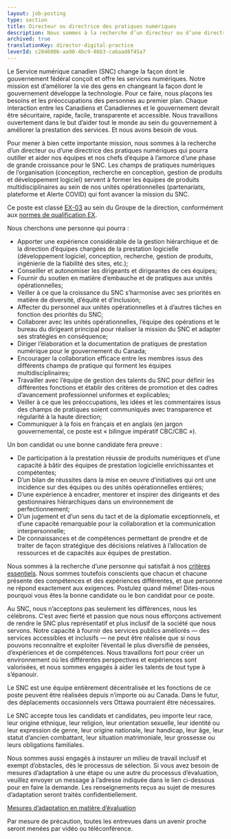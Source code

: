 ```yaml
---
layout: job-posting
type: section
title: Directeur ou directrice des pratiques numériques
description: Nous sommes à la recherche d’un directeur ou d’une directrice des pratiques numériques qui pourra outiller et aider nos équipes et nos chefs d’équipe à l’amorce d’une phase de grande croissance pour le SNC. Les communautés numériques de l’organisation (conception, recherche en conception, gestion de produits et développement logiciel) servent à former des équipes de produits multidisciplinaires au sein des deux unités opérationnelles (partenariats et plateforme) qui font avancer la mission du SNC.
archived: true
translationKey: director-digital-practice
leverId: c284600b-aa90-4bc9-86b3-ca6aad8f45a7
---
```


Le Service numérique canadien (SNC) change la façon dont le gouvernement fédéral conçoit et offre les services numériques. Notre mission est d’améliorer la vie des gens en changeant la façon dont le gouvernement développe la technologie. Pour ce faire, nous plaçons les besoins et les préoccupations des personnes au premier plan. Chaque interaction entre les Canadiens et Canadiennes et le gouvernement devrait être sécuritaire, rapide, facile, transparente et accessible. Nous travaillons ouvertement dans le but d’aider tout le monde au sein du gouvernement à améliorer la prestation des services. Et nous avons besoin de vous.

Pour mener à bien cette importante mission, nous sommes à la recherche d’un directeur ou d’une directrice des pratiques numériques qui pourra outiller et aider nos équipes et nos chefs d’équipe à l’amorce d’une phase de grande croissance pour le SNC. Les champs de pratiques numériques de l’organisation (conception, recherche en conception, gestion de produits et développement logiciel) servent à former les équipes de produits multidisciplinaires au sein de nos unités opérationnelles (partenariats, plateforme et Alerte COVID) qui font avancer la mission du SNC.

Ce poste est classé [EX-03](https://www.canada.ca/fr/secretariat-conseil-tresor/services/remuneration/taux-remuneration/taux-remuneration-employes-non-representes-exclus-niveaux-superieurs.html#Toc476467510) au sein du Groupe de la direction, conformément aux [normes de qualification EX](https://www.canada.ca/fr/secretariat-conseil-tresor/services/remuneration/taux-remuneration/taux-remuneration-employes-non-representes-exclus-niveaux-superieurs.html#Toc476467510).

Nous cherchons une personne qui pourra :

* Apporter une expérience considérable de la gestion hiérarchique et de la direction d’équipes chargées de la prestation logicielle (développement logiciel, conception, recherche, gestion de produits, ingénierie de la fiabilité des sites, etc.);
* Conseiller et autonomiser les dirigeants et dirigeantes de ces équipes;
* Fournir du soutien en matière d’embauche et de pratiques aux unités opérationnelles;
* Veiller à ce que la croissance du SNC s’harmonise avec ses priorités en matière de diversité, d’équité et d’inclusion;
* Affecter du personnel aux unités opérationnelles et à d’autres tâches en fonction des priorités du SNC;
* Collaborer avec les unités opérationnelles, l’équipe des opérations et le bureau du dirigeant principal pour réaliser la mission du SNC et adapter ses stratégies en conséquence;
* Diriger l’élaboration et la documentation de pratiques de prestation numérique pour le gouvernement du Canada;
* Encourager la collaboration efficace entre les membres issus des différents champs de pratique qui forment les équipes multidisciplinaires;
* Travailler avec l’équipe de gestion des talents du SNC pour définir les différentes fonctions et établir des critères de promotion et des cadres d’avancement professionnel uniformes et explicables;
* Veiller à ce que les préoccupations, les idées et les commentaires issus des champs de pratiques soient communiqués avec transparence et régularité à la haute direction;
* Communiquer à la fois en français et en anglais (en jargon gouvernemental, ce poste est « bilingue impératif CBC/CBC »).

Un bon candidat ou une bonne candidate fera preuve :

* De participation à la prestation réussie de produits numériques et d’une capacité à bâtir des équipes de prestation logicielle enrichissantes et compétentes;
* D’un bilan de réussites dans la mise en oeuvre d’initiatives qui ont une incidence sur des équipes ou des unités opérationnelles entières;
* D’une expérience à encadrer, mentorer et inspirer des dirigeants et des gestionnaires hiérarchiques dans un environnement de perfectionnement;
* D’un jugement et d’un sens du tact et de la diplomatie exceptionnels, et d’une capacité remarquable pour la collaboration et la communication interpersonnelle;
* De connaissances et de compétences permettant de prendre et de traiter de façon stratégique des décisions relatives à l’allocation de ressources et de capacités aux équipes de prestation.

Nous sommes à la recherche d’une personne qui satisfait à nos [critères essentiels](https://docs.google.com/document/d/1wwCeaYdLhPOUcMXJuCZ8cJXTEfp-YDRy/edit). Nous sommes toutefois conscients que chacun et chacune présente des compétences et des expériences différentes, et que personne ne répond exactement aux exigences. Postulez quand même! Dites-nous pourquoi vous êtes la bonne candidate ou le bon candidat pour ce poste.

Au SNC, nous n’acceptons pas seulement les différences, nous les célébrons. C’est avec fierté et passion que nous nous efforçons activement de rendre le SNC plus représentatif et plus inclusif de la société que nous servons. Notre capacité à fournir des services publics améliorés — des services accessibles et inclusifs — ne peut être réalisée que si nous pouvons reconnaître et exploiter l’éventail le plus diversifié de pensées, d’expériences et de compétences. Nous travaillons fort pour créer un environnement où les différentes perspectives et expériences sont valorisées, et nous sommes engagés à aider les talents de tout type à s’épanouir.

Le SNC est une équipe entièrement décentralisée et les fonctions de ce poste peuvent être réalisées depuis n’importe où au Canada. Dans le futur, des déplacements occasionnels vers Ottawa pourraient être nécessaires.

Le SNC accepte tous les candidats et candidates, peu importe leur race, leur origine ethnique, leur religion, leur orientation sexuelle, leur identité ou leur expression de genre, leur origine nationale, leur handicap, leur âge, leur statut d’ancien combattant, leur situation matrimoniale, leur grossesse ou leurs obligations familiales.

Nous sommes aussi engagés à instaurer un milieu de travail inclusif et exempt d’obstacles, dès le processus de sélection. Si vous avez besoin de mesures d’adaptation à une étape ou une autre du processus d’évaluation, veuillez envoyer un message à l’adresse indiquée dans le lien ci-dessous pour en faire la demande. Les renseignements reçus au sujet de mesures d’adaptation seront traités confidentiellement.

[Mesures d’adaptation en matière d’évaluation](https://www.canada.ca/fr/commission-fonction-publique/services/mesures-d-adaptation-matiere-evaluation.html)

Par mesure de précaution, toutes les entrevues dans un avenir proche seront menées par vidéo ou téléconférence.
